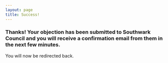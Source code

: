 ```yaml
---
layout: page
title: Success!
---
```

<meta http-equiv="refresh" content="3;url=http://35percent.org/shopping-centre/" />

### Thanks! Your objection has been submitted to Southwark Council and you will receive a confirmation email from them in the next few minutes.

You will now be redirected back.


